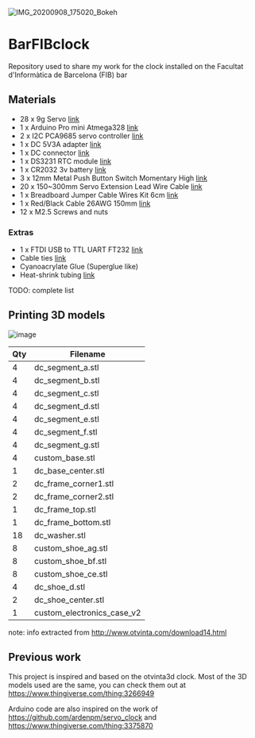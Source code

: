 ![IMG_20200908_175020_Bokeh](https://user-images.githubusercontent.com/4519667/92978429-fff57b00-f48f-11ea-8e35-1595713e20d5.jpg)

# BarFIBclock
Repository used to share my work for the clock installed on the Facultat d'Informàtica de Barcelona (FIB) bar

## Materials
 - 28 x 9g Servo [link](https://s.click.aliexpress.com/e/_ABv179)
 - 1 x Arduino Pro mini Atmega328 [link](http://bit.ly/2NVvFll)
 - 2 x I2C PCA9685 servo controller [link](https://s.click.aliexpress.com/e/_AAJpyf)
 - 1 x DC 5V3A adapter [link](http://bit.ly/2NvYGVG)
 - 1 x DC connector [link](http://bit.ly/33AKoJ4)
 - 1 x DS3231 RTC module [link](http://bit.ly/32uphGY)
 - 1 x CR2032 3v battery [link](http://bit.ly/2PYQaAa)
 - 3 x 12mm Metal Push Button Switch Momentary High [link](https://bit.ly/337vpaj)
 - 20 x 150~300mm Servo Extension Lead Wire Cable [link](https://bit.ly/3iaA7dB)
 - 1 x Breadboard Jumper Cable Wires Kit 6cm [link](https://bit.ly/2ZxfuBp)
 - 1 x Red/Black Cable 26AWG 150mm  [link](https://bit.ly/35eJe9F)
 - 12 x M2.5 Screws and nuts
 
### Extras
 - 1 x FTDI USB to TTL UART FT232 [link](https://bit.ly/2R5Vjpw)
 - Cable ties [link](https://s.click.aliexpress.com/e/_9ybz9t)
 - Cyanoacrylate Glue (Superglue like)
 - Heat-shrink tubing [link](https://s.click.aliexpress.com/e/_Aswi55)

TODO: complete list

## Printing 3D models

![image](https://user-images.githubusercontent.com/4519667/140650887-55e16fb9-d767-4988-97bd-a53b0fc0e455.png)


| Qty | Filename                    |
| --- | --------------------        |
| 4   | dc_segment_a.stl            |
| 4   | dc_segment_b.stl            |
| 4   | dc_segment_c.stl            |
| 4   | dc_segment_d.stl            |
| 4   | dc_segment_e.stl            |
| 4   | dc_segment_f.stl            |
| 4   | dc_segment_g.stl            |
| 4   | custom_base.stl             |
| 1   | dc_base_center.stl          |
| 2   | dc_frame_corner1.stl        |
| 2   | dc_frame_corner2.stl        |
| 1   | dc_frame_top.stl            |
| 1   | dc_frame_bottom.stl         |
| 18  | dc_washer.stl               |
| 8   | custom_shoe_ag.stl          |
| 8   | custom_shoe_bf.stl          |
| 8   | custom_shoe_ce.stl          |
| 4   | dc_shoe_d.stl               |
| 2   | dc_shoe_center.stl          |
| 1   | custom_electronics_case_v2  |

note: info extracted from http://www.otvinta.com/download14.html

## Previous work
This project is inspired and based on the otvinta3d clock.
Most of the 3D models used are the same, you can check them out at
https://www.thingiverse.com/thing:3266949

Arduino code are also inspired on the work of https://github.com/ardenpm/servo_clock and https://www.thingiverse.com/thing:3375870

